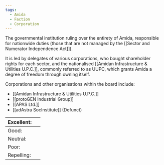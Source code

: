 ```yaml
---
tags:
  - Amida
  - Faction
  - Corporation
---
```

The governmental institution ruling over the entirety of Amida, responsible for nationwide duties (those that are not managed by the [[Sector and Numerator Independence Act]]).

It is led by delegates of various corporations, who bought shareholder rights for each sector, and the nationalised [[Amidan Infrastructure & Utilities U.P.C.]], commonly referred to as UUPC, which grants Amida a degree of freedom through owning itself. 

Corporations and other organisations within the board include:
- [[Amidan Infrastructure & Utilities U.P.C.]]
- [[protoGEN Industrial Group]]
- [[APAS Ltd.]]
- [[adAstra SocInstitute]] (Defunct)

| Excellent: |     |
|------------|-----|
| Good:      |     |
| Neutral:   |     |
| Poor:      |     |
| Repelling: |     |

